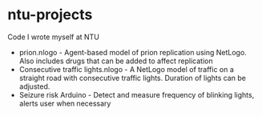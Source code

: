 # ntu-projects
Code I wrote myself at NTU
* prion.nlogo - Agent-based model of prion replication using NetLogo. Also includes drugs that can be added to affect replication
* Consecutive traffic lights.nlogo - A NetLogo model of traffic on a straight road with consecutive traffic lights. Duration of lights can be adjusted.
* Seizure risk Arduino - Detect and measure frequency of blinking lights, alerts user when necessary
